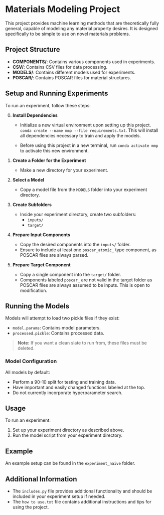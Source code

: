 # Materials Modeling Project

This project provides machine learning methods that are theoretically fully general, capable of modeling any material property desires. It is designed specifically to be simple to use on novel materials problems.

## Project Structure

- **COMPONENTS/**: Contains various components used in experiments.
- **CSV/**: Contains CSV files for data processing.
- **MODELS/**: Contains different models used for experiments.
- **POSCAR/**: Contains POSCAR files for material structures.

## Setup and Running Experiments

To run an experiment, follow these steps:

0. **Install Dependencies**
   - Initialize a new virtual environment upon setting up this project.
   `conda create --name mmp --file requirements.txt`. This will install all dependencies necessary to train and apply the models.

   - Before using this project in a new terminal, run `conda activate mmp` to activate this new environment.

1. **Create a Folder for the Experiment**
   - Make a new directory for your experiment.

2. **Select a Model**
   - Copy a model file from the `MODELS` folder into your experiment directory.

3. **Create Subfolders**
   - Inside your experiment directory, create two subfolders:
     - `inputs/`
     - `target/`

4. **Prepare Input Components**
   - Copy the desired components into the `inputs/` folder.
   - Ensure to include at least one `poscar_atomic_` type component, as POSCAR files are always parsed.

5. **Prepare Target Component**
   - Copy a single component into the `target/` folder.
   - Components labeled `poscar_` are not valid in the target folder as POSCAR files are always assumed to be inputs. This is open to modification.

## Running the Models

Models will attempt to load two pickle files if they exist:
- `model.params`: Contains model parameters.
- `processed.pickle`: Contains processed data.

> **Note:** If you want a clean slate to run from, these files must be deleted.

### Model Configuration

All models by default:
- Perform a 90-10 split for testing and training data.
- Have important and easily changed functions labeled at the top.
- Do not currently incorporate hyperparameter search.

## Usage

To run an experiment:

1. Set up your experiment directory as described above.
2. Run the model script from your experiment directory.

## Example

An example setup can be found in the `experiment_naive` folder.

## Additional Information

- The `includes.py` file provides additional functionality and should be included in your experiment setup if needed.
- The `how to use.txt` file contains additional instructions and tips for using the project.

